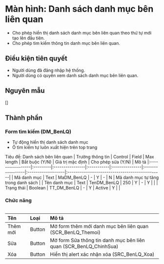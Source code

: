 # Màn hình: Danh sách danh mục bên liên quan
- Cho phép hiển thị danh sách danh mục bên liên quan theo thứ tự mới tạo lên đầu tiên.
- Cho phép tìm kiếm thông tin danh mục bên liên quan.

## Điều kiện tiên quyết
- Người dùng đã đăng nhập hệ thống.
- Người dùng có quyền xem danh sách danh mục bên liên quan.

## Nguyên mẫu
[]

## Thành phần

### Form tìm kiếm (DM_BenLQ)
- Tự động hiển thị danh sách danh mục 
- Ô tìm kiếm tự luôn xuất hiện trên top trang

<div style="overflow-x:auto">
Tiêu đề: Danh sách bên liên quan
| Trường thông tin | Control  | Field           | Max length | Bắt buộc (Y/N) | Giá trị mặc định | Cho phép sửa (Y/N) | Mô tả     
|:-----------------|:---------|:----------------|:-----------|:---------------|:-----------------|:-------------------|:------------------------------------------------|
| Mã danh mục      | Text     | MaDM_BenLQ      | -          | Y              | -                | N                  | Mã danh mục tự tăng trong danh sách             |
| Tên danh mục     | Text     | TenDM_BenLQ     | 250        | Y              | -                | Y                  |                                                 |
| Trạng thái       | Boolean  | TT_DM_BenLQ     | -          | Y              | Active           | Y                  |                                                 |

</div>

### Chức năng

<div style="overflow-x:auto">

| Tên          | Loại   | Mô tả                                                                                                         |
|:-------------|:-------|:--------------------------------------------------------------------------------------------------------------|
| Thêm mới     | Button | Mở form thêm mới danh mục bên liên quan (SCR_BenLQ_Themoi)                                                    |
| Sửa          | Button | Mở form Sửa thông tin danh mục bên liên quan (SCR_BenLQ_ChinhSua)                                             |
| Xóa          | Button | Hiển thị alert xác nhận xóa (SRC_BenLQ_Xoa)                                                                   |
